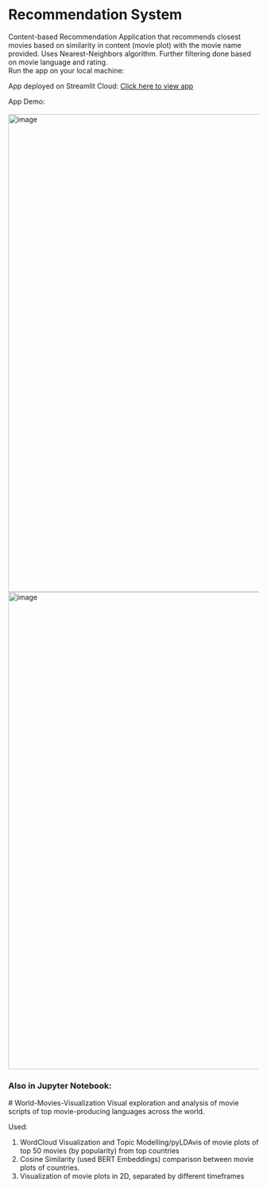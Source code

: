 # Recommendation System

Content-based Recommendation Application that recommends closest movies based on similarity in content (movie plot) with the movie name provided.
Uses Nearest-Neighbors algorithm. Further filtering done based on movie language and rating. <br>
Run the app on your local machine:

App deployed on Streamlit Cloud:
<a href='https://ayanatherate-world-movies-recomme-movies-recommender-app-ihtpdo.streamlitapp.com/'>Click here to view app</a>


App Demo:
<br>
<br>
<img width="960" alt="image" src="https://user-images.githubusercontent.com/59755186/195914616-e6fcbe04-9bab-438f-9bf6-6484900b0b95.png">
<img width="959" alt="image" src="https://user-images.githubusercontent.com/59755186/195914769-13e31c37-e170-41fa-89ad-68ae9a9e7ab2.png">










<h3> Also in Jupyter Notebook: </h3>
# World-Movies-Visualization
Visual exploration and analysis of movie scripts of top movie-producing languages across the world.

Used:
1) WordCloud Visualization and Topic Modelling/pyLDAvis of movie plots of top 50 movies (by popularity) from top countries
2) Cosine Similarity (used BERT Embeddings) comparison between movie plots of countries.
3) Visualization of movie plots in 2D, separated by different timeframes


